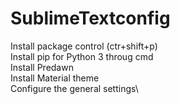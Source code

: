 # SublimeTextconfig
Install package control (ctr+shift+p)\
Install pip for Python 3 throug cmd \
Install Predawn\
Install Material theme\
Configure the general settings\
